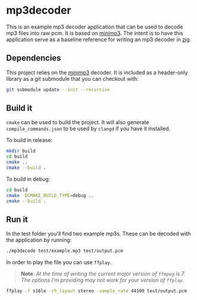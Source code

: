 # mp3decoder

This is an example mp3 decoder application that can be used to decode mp3 files into raw pcm. It is based on [minimp3](https://github.com/lieff/minimp3). The intent is to have this application serve as a baseline reference for writing an mp3 decoder in [zig](https://ziglang.org).

## Dependencies

This project relies on the [minimp3](https://github.com/lieff/minimp3) decoder. It is included as a header-only library as a git submodule that you can checkout with:

```bash
git submodule update --init --recursive
```

## Build it

`cmake` can be used to build the project. It will also generate `compile_commands.json` to be used by `clangd` if you have it installed.

To build in release:
```bash
mkdir build
cd build
cmake ..
cmake --build .
```

To build in debug:
```bash
cd build
cmake -DCMAKE_BUILD_TYPE=debug ..
cmake --build .
```

## Run it

In the test folder you'll find two example mp3s. These can be decoded with the application by running:

```bash
./mp3decode test/example.mp3 test/output.pcm
```

In order to play the file you can use `ffplay`.

> **Note**: _At the time of writing the current major version of `ffmpeg` is 7. The options I'm providing may not work for your version of `ffplay`._

```bash
ffplay -f s16le -ch_layout stereo -sample_rate 44100 test/output.pcm
```
